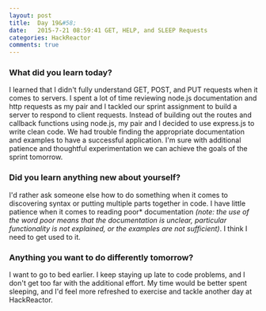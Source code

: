 ```yaml
---
layout: post
title:  Day 19&#58;
date:   2015-7-21 08:59:41 GET, HELP, and SLEEP Requests
categories: HackReactor
comments: true
---
```


### What did you learn today?

I learned that I didn't fully understand GET, POST, and PUT requests when it comes to servers. I spent a lot of time reviewing node.js documentation and http requests as my pair and I tackled our sprint assignment to build a server to respond to client requests. Instead of building out the routes and callback functions using node.js, my pair and I decided to use express.js to write clean code. We had trouble finding the appropriate documentation and examples to have a successful application. I'm sure with additional patience and thoughtful experimentation we can achieve the goals of the sprint tomorrow.

### Did you learn anything new about yourself?

I'd rather ask someone else how to do something when it comes to discovering syntax or putting multiple parts together in code. I have little patience when it comes to reading poor* documentation *(note: the use of the word poor means that the documentation is unclear, particular functionality is not explained, or the examples are not sufficient)*. I think I need to get used to it.

### Anything you want to do differently tomorrow?

I want to go to bed earlier. I keep staying up late to code problems, and I don't get too far with the additional effort. My time would be better spent sleeping, and I'd feel more refreshed to exercise and tackle another day at HackReactor.